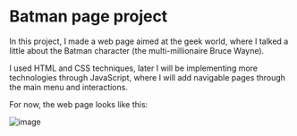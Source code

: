 

## <h1> Batman page project</h1>

<p>In this project, I made a web page aimed at the geek world, where I talked a little about the Batman character (the multi-millionaire Bruce Wayne).

I used HTML and CSS techniques, later I will be implementing more technologies through JavaScript, where I will add navigable pages through the main menu and interactions.

For now, the web page looks like this: </p>

![image](https://user-images.githubusercontent.com/125769934/225349719-01b7ad97-50cf-4ed9-abb3-500252bea1ce.png)
